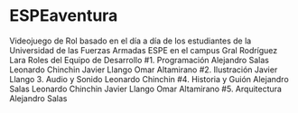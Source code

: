 # ESPEaventura
Videojuego de Rol basado en el día a día de los estudiantes de la Universidad de las Fuerzas Armadas ESPE en el campus Gral Rodríguez Lara
Roles del Equipo de Desarrollo
#1.       Programación
Alejandro Salas
Leonardo Chinchin
Javier Llango
Omar Altamirano
#2.       Ilustración
Javier Llango
3.       Audio y Sonido
Leonardo Chinchin
#4.       Historia y Guión
Alejandro Salas
Leonardo Chinchin
Javier Llango
Omar Altamirano
#5.    Arquitectura
Alejandro Salas
